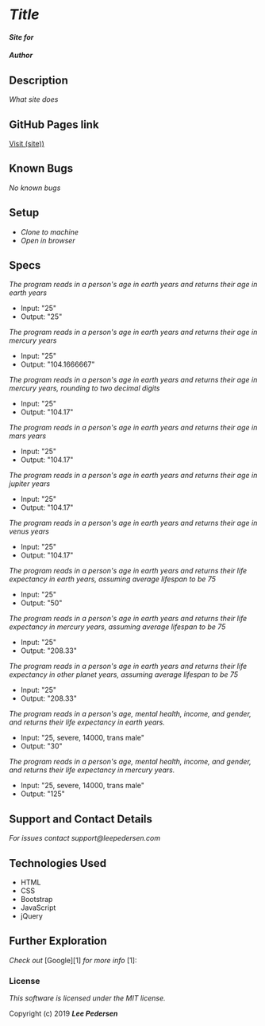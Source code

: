 # _Title_

#### _Site for_

#### _Author_

## Description

_What site does_

## GitHub Pages link

  [Visit (site))](link)

## Known Bugs
_No known bugs_

## Setup
* _Clone to machine_
* _Open in browser_

## Specs
_The program reads in a person's age in earth years and returns their age in earth years_
* Input: "25"
* Output: "25"

_The program reads in a person's age in earth years and returns their age in mercury years_
* Input: "25"
* Output: "104.1666667"

_The program reads in a person's age in earth years and returns their age in mercury years, rounding to two decimal digits_
* Input: "25"
* Output: "104.17"

_The program reads in a person's age in earth years and returns their age in mars years_
* Input: "25"
* Output: "104.17"

_The program reads in a person's age in earth years and returns their age in jupiter years_
* Input: "25"
* Output: "104.17"

_The program reads in a person's age in earth years and returns their age in venus years_
* Input: "25"
* Output: "104.17"

_The program reads in a person's age in earth years and returns their life expectancy in earth years, assuming average lifespan to be 75_
* Input: "25"
* Output: "50"

_The program reads in a person's age in earth years and returns their life expectancy in mercury years, assuming average lifespan to be 75_
* Input: "25"
* Output: "208.33"

_The program reads in a person's age in earth years and returns their life expectancy in other planet years, assuming average lifespan to be 75_
* Input: "25"
* Output: "208.33"

_The program reads in a person's age, mental health, income, and gender, and returns their life expectancy in earth years._
* Input: "25, severe, 14000, trans male"
* Output: "30"

_The program reads in a person's age, mental health, income, and gender, and returns their life expectancy in mercury years._
* Input: "25, severe, 14000, trans male"
* Output: "125"

## Support and Contact Details
_For issues contact support@leepedersen.com_

## Technologies Used
* HTML
* CSS
* Bootstrap
* JavaScript
* jQuery

## Further Exploration
_Check out_ [Google][1] _for more info_
[1]:

### License
*This software is licensed under the MIT license.*

Copyright (c) 2019 **_Lee Pedersen_**
